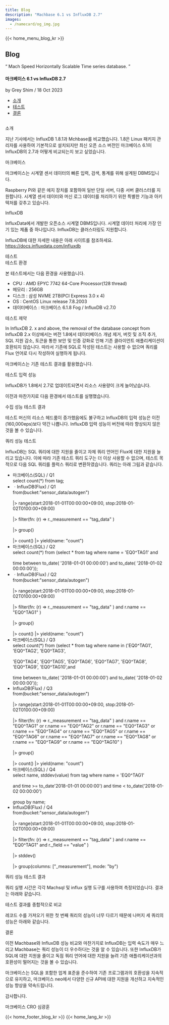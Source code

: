 ```yaml
---
title: Blog
description: "Machbase 6.1 vs InfluxDB 2.7"
images:
  - /namecard/og_img.jpg
---
```


<head>
  <meta charset="UTF-8" />
  <meta name="viewport" content="width=device-width, initial-scale=1.0" />
  <link rel="stylesheet" type="text/css" href="../../css/common.css" />
  <link rel="stylesheet" type="text/css" href="../../css/style.css" />
</head>
{{< home_menu_blog_kr >}}
<section class="pricing_section0 section0">
  <div>
    <h2 class="sub_page_title">Blog</h2>
    <p class="sub_page_titletext">
      “ Mach Speed Horizontally Scalable Time series database. ”
    </p>
  </div>
</section>
<section>
  <div class="tech-inner">
    <h4 class="blog-title">마크베이스 6.1 vs InfluxDB 2.7</h4>
    <div class="blog-date">
      <div>
        <span>by Grey Shim / 18 Oct 2023</span>
      </div>
    </div>
    <ul class="tech-list-ul">
      <a href="#anchor1">
        <li class="tech-list-li" id="tech-list-li">소개</li></a
      >
      <a href="#anchor2">
        <li class="tech-list-li" id="tech-list-li">테스트</li>
      </a>
      <a href="#anchor3">
        <li class="tech-list-li" id="tech-list-li">결론</li>
      </a>
    </ul>
    <div class="tech-contents">
      <div>
        <div class="tech-img-wrap">
          <img class="tech-img" src="../../img/blog9-1.webp" alt="" />
        </div>
        <p class="tech-title" id="anchor1">소개</p>
        <p class="tech-contents-text">
          지난 기사에서는 InfluxDB 1.8.1과 Mchbase를 비교했습니다. 1.8은 Linux
          패키지 관리자를 사용하여 기본적으로 설치되지만 최신 오픈 소스 버전인
          마크베이스 6.1이 InfluxDB의 2.7과 어떻게 비교되는지 보고 싶었습니다.
        </p>
        <div class="tech-contents-title">마크베이스</div>
        <p class="tech-contents-text">
          마크베이스는 시계열 센서 데이터의 빠른 입력, 검색, 통계를 위해 설계된
          DBMS입니다.
        </p>
        <p class="tech-contents-text">
          Raspberry Pi와 같은 에지 장치를 포함하여 일반 단일 서버, 다중 서버
          클러스터를 지원합니다. 시계열 센서 데이터와 머신 로그 데이터를
          처리하기 위한 특별한 기능과 아키텍처를 갖추고 있습니다.
        </p>
        <div class="tech-contents-title">InfluxDB</div>
        <p class="tech-contents-text">
          InfluxData에서 개발한 오픈소스 시계열 DBMS입니다. 시계열 데이터 처리에
          가장 인기 있는 제품 중 하나입니다. InfluxDB는 클러스터링도 지원합니다.
        </p>
        <p class="tech-contents-text">
          InfluxDB에 대한 자세한 내용은 아래 사이트를 참조하세요.
          <a
            class="tech-contents-link"
            href="https://docs.influxdata.com/influxdb"
            >https://docs.influxdata.com/influxdb</a
          >
        </p>
        <div class="tech-title" id="anchor2">테스트</div>
        <div class="tech-contents-title">테스트 환경</div>
        <p class="tech-contents-text">
          본 테스트에서는 다음 환경을 사용했습니다.
        </p>
        <ul class="tech-ul">
          <li>CPU : AMD EPYC 7742 64-Core Processor(128 thread)</li>
          <li>메모리 : 256GB</li>
          <li>디스크 : 삼성 NVME 2TB(PCI Express 3.0 x 4)</li>
          <li>OS : CentOS Linux release 7.8.2003</li>
          <li>데이터베이스 : 마크베이스 6.1.8 Fog / InfluxDB v2.7.0</li>
        </ul>
        <div class="tech-contents-title">테스트 제약</div>
        <p class="tech-contents-text">
          In InfluxDB 2. x and above, the removal of the database concept from
          InfluxDB 2.x 이상에서는 버전 1.8에서 데이터베이스 개념 제거, 버킷 및
          조직 추가, SQL 지원 감소, 토큰을 통한 보안 및 인증 강화로 인해 기존
          클라이언트 애플리케이션이 호환되지 않습니다. 따라서 기존에 SQL로
          작성된 테스트는 사용할 수 없으며 쿼리를 Flux 언어로 다시 작성하여
          실행하게 됩니다.
        </p>
        <p class="tech-contents-text">
          마크베이스는 기존 테스트 결과를 활용했습니다.
        </p>
        <div class="tech-contents-title">테스트 입력 성능</div>
        <p class="tech-contents-text">
          InfluxDB가 1.8에서 2.7로 업데이트되면서 리소스 사용량이 크게
          늘어났습니다.
        </p>
        <p class="tech-contents-text">
          이전과 마찬가지로 다음 환경에서 테스트를 실행했습니다.
        </p>
        <div class="tech-img-wrap">
          <img
            class="tech-img tech-margin-bottom"
            src="../../img/blog9-2.webp"
            alt=""
          />
        </div>
        <div class="tech-contents-title">수집 성능 테스트 결과</div>
        <div class="tech-img-wrap">
          <img
            class="tech-img tech-margin-bottom"
            src="../../img/blog9-3.webp"
            alt=""
          />
        </div>
        <p class="tech-contents-text">
          테스트 머신의 리소스 헤드룸이 증가했음에도 불구하고 InfluxDB의 입력
          성능은 이전(160,000eps)보다 약간 나쁩니다. InfluxDB 입력 성능이 버전에
          따라 향상되지 않은 것을 볼 수 있습니다.
        </p>
        <div class="tech-contents-title">쿼리 성능 테스트</div>
        <p class="tech-contents-text">
          InfluxDB는 SQL 쿼리에 대한 지원을 줄이고 자체 쿼리 언어인 Flux에 대한
          지원을 늘리고 있습니다. 이에 따라 기존 테스트 쿼리 도구는 더 이상
          사용할 수 없으며, 테스트 목적으로 다음 SQL 쿼리를 플럭스 쿼리로
          변환하였습니다. 쿼리는 아래 그림과 같습니다.
        </p>
        <ul class="tech-ul">
          <li>마크베이스(SQL) / Q1</li>
          <div class="tech-code-box">
            <span class="red">select</span><span> count(*) </span
            ><span class="red">from</span> tag;
          </div>
          <li>ㆍInfluxDB(Flux) / Q1</li>
          <div class="tech-code-box">
            <span class="red">from</span>(<span class="red">bucket</span>:<span
              class="orange"
              >"sensor_data/autogen"</span
            >)<br />
            <br />
            |> <span class="red">range</span>(<span class="red">start</span
            >:<span class="blue">2018</span><span class="red">-01-01T00</span
            ><span class="blue">:00:00+09:00</span>,
            <span class="red">stop</span><span class="red">:2018</span
            ><span class="red">-01-02T01</span
            ><span class="blue">00:00+09:00</span>)
            <br />
            <br />
            |> <span class="red">filter</span>(<span class="red">fn</span
            ><span>: (r) => r._measurement == </span
            ><span class="orange">"tag_data" </span>)<br /><br />
            |> <span class="red">group</span>()<br /><br />
            |> <span class="red">count</span>() |>
            <span class="red">yield</span>(<span class="red">name</span>:
            <span class="orange">"count"</span>)
          </div>
          <li>마크베이스(SQL) / Q2</li>
          <div class="tech-code-box">
            <span class="red">select</span><span> count(*) </span
            ><span class="red">from</span> (<span class="red">select</span> *
            <span class="red">from</span> tag
            <span class="red">where</span> name =
            <span class="orange">'EQ0^TAG1' </span> <span class="red">and</span
            ><br /><br />
            <span>time </span><span class="red">between </span>to_date(
            <span class="orange">'2018-01-01 00:00:00'</span>)
            <span class="red">and </span>to_date(
            <span class="orange">'2018-01-02 00:00:00'</span>));
          </div>
          <li>ㆍInfluxDB(Flux) / Q2</li>
          <div class="tech-code-box">
            <span class="red">from</span>(<span class="red">bucket</span>:<span
              class="orange"
              >"sensor_data/autogen"</span
            >)<br />
            <br />
            |> <span class="red">range</span>(<span class="red">start</span
            >:<span class="blue">2018</span><span class="red">-01-01T00</span
            ><span class="blue">:00:00+09:00</span>,
            <span class="red">stop</span><span class="red">:2018</span
            ><span class="red">-01-02T01</span
            ><span class="blue">00:00+09:00</span>)
            <br />
            <br />
            |> <span class="red">filter</span>(<span class="red">fn</span
            ><span>: (r) => r._measurement == </span
            ><span class="orange">"tag_data" </span>)
            <span class="red">and</span> r.name ==
            <span class="orange">"EQ0^TAG1" </span>)<br /><br />
            |> <span class="red">group</span>()<br /><br />
            |> <span class="red">count</span>() |>
            <span class="red">yield</span>(<span class="red">name</span>:
            <span class="orange">"count"</span>)
          </div>
          <li>마크베이스(SQL) / Q3</li>
          <div class="tech-code-box">
            <span class="red">select</span><span> count(*) </span
            ><span class="red">from</span> (<span class="red">select</span> *
            <span class="red">from</span> tag
            <span class="red">where</span> name
            <span class="red">in</span> (<span class="orange">'EQ0^TAG1'</span>,
            <span class="orange">'EQ0^TAG2'</span>,
            <span class="orange">'EQ0^TAG3'</span>,<br /><br /><span
              class="orange"
              >'EQ0^TAG4'</span
            >, <span class="orange">'EQ0^TAG5'</span>,
            <span class="orange">'EQ0^TAG6'</span>,
            <span class="orange">'EQ0^TAG7'</span>,
            <span class="orange">'EQ0^TAG8'</span>,
            <span class="orange">'EQ0^TAG9'</span>,
            <span class="orange">'EQ0^TAG10'</span>,<span class="red">and</span
            ><br /><br />
            <span>time </span><span class="red">between </span>to_date(
            <span class="orange">'2018-01-01 00:00:00'</span>)
            <span class="red">and </span>to_date(
            <span class="orange">'2018-01-02 00:00:00'</span>));
          </div>
          <li>InfluxDB(Flux) / Q3</li>
          <div class="tech-code-box">
            <span class="red">from</span>(<span class="red">bucket</span>:<span
              class="orange"
              >"sensor_data/autogen"</span
            >)<br />
            <br />
            |> <span class="red">range</span>(<span class="red">start</span
            >:<span class="blue">2018</span><span class="red">-01-01T00</span
            ><span class="blue">:00:00+09:00</span>,
            <span class="red">stop</span><span class="red">:2018</span
            ><span class="red">-01-02T01</span
            ><span class="blue">00:00+09:00</span>)
            <br />
            <br />
            |> <span class="red">filter</span>(<span class="red">fn</span
            ><span>: (r) => r._measurement == </span
            ><span class="orange">"tag_data" </span>)
            <span class="red">and</span> r.name ==
            <span class="orange">"EQ0^TAG1" </span> or r.name ==
            <span class="orange">"EQ0^TAG2" </span> or r.name ==
            <span class="orange">"EQ0^TAG3" </span>or r.name ==
            <span class="orange">"EQ0^TAG4" </span>or r.name ==
            <span class="orange">"EQ0^TAG5" </span>or r.name ==
            <span class="orange">"EQ0^TAG6" </span>or r.name ==
            <span class="orange">"EQ0^TAG7" </span>or r.name ==
            <span class="orange">"EQ0^TAG8" </span>or r.name ==
            <span class="orange">"EQ0^TAG9" </span>or r.name ==
            <span class="orange">"EQ0^TAG10" </span>)<br /><br />
            |> <span class="red">group</span>()<br /><br />
            |> <span class="red">count</span>() |>
            <span class="red">yield</span>(<span class="red">name</span>:
            <span class="orange">"count"</span>)
          </div>
          <li>마크베이스(SQL) / Q4</li>
          <div class="tech-code-box">
            <span class="red">select</span
            ><span>
              name, stddev(<span class="red">value</span>)
              <span class="red">from</span> tag
              <span class="red">where </span>name =
              <span class="orange">'EQ0^TAG1'</span><br /><br />
              <span class="red">and </span>time >= to_date</span
            ><span class="orange">'2018-01-01 00:00:00'</span>)<span
              class="red"
            >
              and</span
            >
            time < to_date(<span class="orange">'2018-01-02 00:00:00'</span
            >)<br /><br />
            <span class="red">group by </span>name;
          </div>
          <li>InfluxDB(Flux) / Q4</li>
          <div class="tech-code-box">
            <span class="red">from</span>(<span class="red">bucket</span>:<span
              class="orange"
              >"sensor_data/autogen"</span
            >)<br />
            <br />
            |> <span class="red">range</span>(<span class="red">start</span
            >:<span class="blue">2018</span><span class="red">-01-01T00</span
            ><span class="blue">:00:00+09:00</span>,
            <span class="red">stop</span><span class="red">:2018</span
            ><span class="red">-01-02T01</span
            ><span class="blue">00:00+09:00</span>)
            <br />
            <br />
            |> <span class="red">filter</span>(<span class="red">fn</span
            ><span>: (r) => r._measurement == </span
            ><span class="orange">"tag_data" </span>)
            <span class="red">and</span> r.name ==
            <span class="orange">"EQ0^TAG1" </span>
            <span class="red">and</span> r._field ==
            <span class="orange">"value" </span>)<br /><br />
            |> <span class="red">stddev</span>()<br /><br />
            |> <span class="red">group</span>(<span class="red">columns</span>:
            [<span class="orange">"_measurement"</span>],
            <span class="red">mode</span>: <span class="orange">"by"</span>)
          </div>
        </ul>
        <div class="tech-contents-title">쿼리 성능 테스트 결과</div>
        <p class="tech-contents-text">
          쿼리 실행 시간은 각각 Machsql 및 influx 실행 도구를 사용하여
          측정되었습니다. 결과는 아래와 같습니다.
        </p>
        <div class="tech-img-wrap">
          <img
            class="tech-img tech-margin-bottom"
            src="../../img/blog9-4.webp"
            alt=""
          />
        </div>
        <div class="tech-contents-title">테스트 결과를 종합적으로 비교</div>
        <div class="tech-img-wrap">
          <img
            class="tech-img tech-margin-bottom"
            src="../../img/blog9-5.webp"
            alt=""
          />
        </div>
        <p class="tech-contents-text">
          레코드 수를 가져오기 위한 첫 번째 쿼리의 성능이 너무 다르기 때문에
          나머지 세 쿼리의 성능은 아래와 같습니다.
        </p>
        <div class="tech-title" id="anchor3">결론</div>
        <p class="tech-contents-text">
          이전 Machbase와 InfluxDB 성능 비교와 마찬가지로 InfluxDB는 입력 속도가
          매우 느리고 Machbase는 쿼리 성능이 더 우수하다는 것을 알 수 있습니다.
          또한 InfluxDB가 SQL에 대한 지원을 줄이고 독점 쿼리 언어에 대한 지원을
          늘려 기존 애플리케이션과의 호환성이 떨어지는 것을 볼 수 있습니다.
        </p>
        <p class="tech-contents-text">
          마크베이스는 SQL을 포함한 업계 표준을 준수하여 기존 프로그램과의
          호환성을 지속적으로 유지하고, 마크베이스 neo에서 다양한 신규 API에
          대한 지원을 개선하고 지속적인 성능 향상을 약속드립니다.
        </p>
        <p class="tech-contents-text">감사합니다.</p>
        <p class="tech-contents-text">마크베이스 CRO 심광훈</p>
      </div>
    </div>
  </div>
</section>
{{< home_footer_blog_kr >}} {{< home_lang_kr >}}
